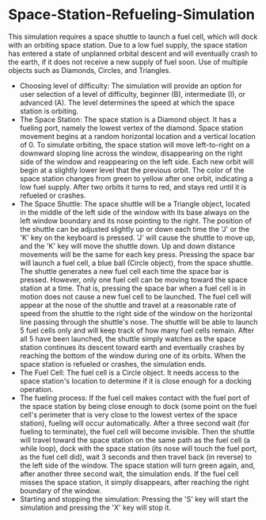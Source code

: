 # Space-Station-Refueling-Simulation
This simulation requires a space shuttle to launch a fuel cell, which will dock with an orbiting space station. 
Due to a low fuel supply, the space station has entered a state of unplanned orbital descent and will eventually crash to the earth, if it does not receive a new supply of fuel soon. 
Use of multiple objects such as Diamonds, Circles, and Triangles. 
- Choosing level of difficulty: The simulation will provide an option for user selection of a level of difficulty, beginner (B), intermediate (I), or advanced (A). The level determines the speed at which the space station is orbiting.
- The Space Station: The space station is a Diamond object. It has a fueling port, namely the lowest vertex of the diamond. Space station movement begins at a random horizontal location and a vertical location of 0. To simulate orbiting, the space station will move left-to-right on a downward sloping line across the window, disappearing on the right side of the window and reappearing on the left side. Each new orbit will begin at a slightly lower level that the previous orbit. The color of the space station changes from green to yellow after one orbit, indicating a low fuel supply. After two orbits it turns to red, and stays red until it is refueled or crashes.
- The Space Shuttle: The space shuttle will be a Triangle object, located in the middle of the left side of the window with its base always on the left window boundary and its nose pointing to the right.
The position of the shuttle can be adjusted slightly up or down each time the 'J' or the 'K' key on the keyboard is pressed. 'J' will cause the shuttle to move up, and the 'K' key will move the shuttle down. Up and down distance movements will be the same for each key press.
Pressing the space bar will launch a fuel cell, a blue ball (Circle object), from the space shuttle. The shuttle generates a new fuel cell each time the space bar is pressed. However, only one fuel cell can be moving toward the space station at a time. That is, pressing the space bar when a fuel cell is in motion does not cause a new fuel cell to be launched. The fuel cell will appear at the nose of the shuttle and travel at a reasonable rate of speed from the shuttle to the right side of the window on the horizontal line passing through the shuttle's nose. The shuttle will be able to launch 5 fuel cells only and will keep track of how many fuel cells remain. After all 5 have been launched, the shuttle simply watches as the space station continues its descent toward earth and eventually crashes by reaching the bottom of the window during one of its orbits. When the space station is refueled or crashes, the simulation ends. 
- The Fuel Cell: The fuel cell is a Circle object. It needs access to the space station's location to determine if it is close enough for a docking operation.
- The fueling process: If the fuel cell makes contact with the fuel port of the space station by being close enough to dock (some point on the fuel cell's perimeter that is very close to the lowest vertex of the space station), fueling will occur automatically. After a three second wait (for fueling to terminate), the fuel cell will become invisible. Then the shuttle will travel toward the space station on the same path as the fuel cell (a while loop), dock with the space station (its nose will touch the fuel port, as the fuel cell did), wait 3 seconds and then travel back (in reverse) to the left side of the window. The space station will turn green again, and, after another three second wait, the simulation ends. If the fuel cell misses the space station, it simply disappears, after reaching the right boundary of the window. 
- Starting and stopping the simulation: Pressing the 'S' key will start the simulation and pressing the 'X' key will stop it.




